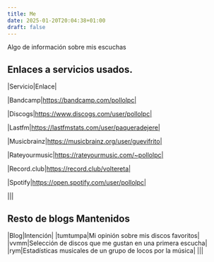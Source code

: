 ```yaml
---
title: Me
date: 2025-01-20T20:04:38+01:00
draft: false
---
```


Algo de información sobre mis escuchas

## Enlaces a servicios usados.

|Servicio|Enlace|

|Bandcamp|https://bandcamp.com/pollolpc|

|Discogs|https://www.discogs.com/user/pollolpc|

|Lastfm|https://lastfmstats.com/user/paqueradejere|

|Musicbrainz|https://musicbrainz.org/user/guevifrito|

|Rateyourmusic|https://rateyourmusic.com/~pollolpc|

|Record.club|https://record.club/voltereta|

|Spotify|https://open.spotify.com/user/pollolpc|

|||

## Resto de blogs Mantenidos

|Blog|Intención|
|tumtumpa|Mi opinión sobre mis discos favoritos|
|vvmm|Selección de discos que me gustan en una primera escucha|
|rym|Estadísticas musicales de un grupo de locos por la música|
|||

